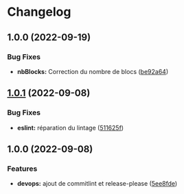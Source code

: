# Changelog

## 1.0.0 (2022-09-19)


### Bug Fixes

* **nbBlocks:** Correction du nombre de blocs ([be92a64](https://github.com/O-clock-Dev/DailyBotV2/commit/be92a64ef5eaac5099aa29ed8e651ffc6e9127f8))

## [1.0.1](https://github.com/O-clock-Dev/ExpressServerTemplate/compare/v1.0.0...v1.0.1) (2022-09-08)


### Bug Fixes

* **eslint:** réparation du lintage ([511625f](https://github.com/O-clock-Dev/ExpressServerTemplate/commit/511625fda995323e2f40928eff5109f75c97ac5a))

## 1.0.0 (2022-09-08)


### Features

* **devops:** ajout de commitlint et release-please ([5ee8fde](https://github.com/O-clock-Dev/ExpressServerTemplate/commit/5ee8fde9b52c170d46413379bda86945efb21282))
